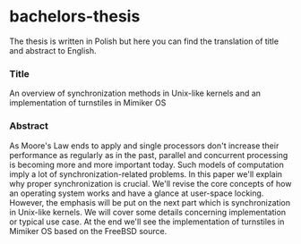 # bachelors-thesis

The thesis is written in Polish but here you can find the translation of title and abstract to English.

### Title
An overview of synchronization methods in Unix-like kernels and an implementation of turnstiles in Mimiker OS

### Abstract
As Moore's Law ends to apply and single processors don't increase their performance
as regularly as in the past, parallel and concurrent processing is becoming more and more important today.
Such models of computation imply a lot of synchronization-related problems. In this paper we'll explain
why proper synchronization is crucial. We'll revise the core concepts of how an operating system works and
have a glance at user-space locking. However, the emphasis will be put on the next part which is synchronization
in Unix-like kernels. We will cover some details concerning implementation or typical use case.
At the end we'll see the implementation of turnstiles in Mimiker OS based on the FreeBSD source.
